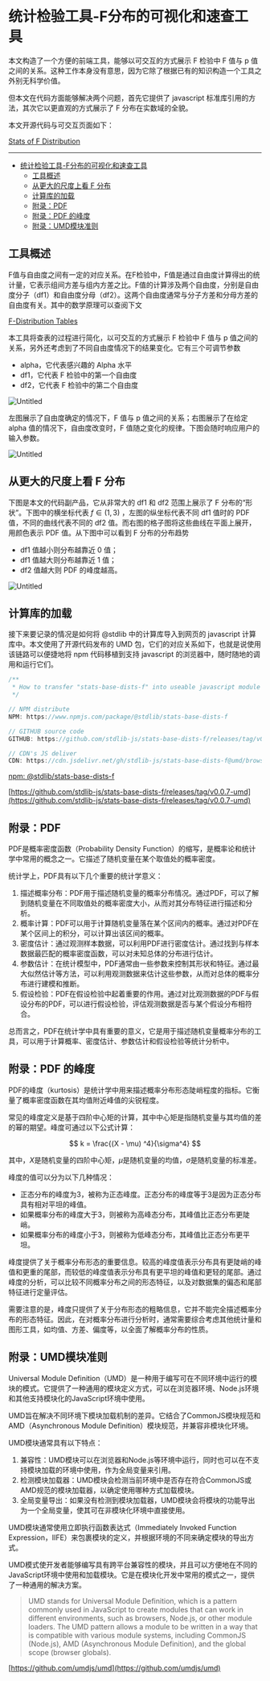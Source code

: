# 统计检验工具-F分布的可视化和速查工具

本文构造了一个方便的前端工具，能够以可交互的方式展示 F 检验中 F 值与 p 值之间的关系。这种工作本身没有意思，因为它除了根据已有的知识构造一个工具之外别无科学价值。

但本文在代码方面能够解决两个问题，首先它提供了 javascript 标准库引用的方法，其次它以更直观的方式展示了 F 分布在实数域的全貌。

本文开源代码与可交互页面如下：

[Stats of F Distribution](https://observablehq.com/@listenzcc/stats-of-f-distribution)

---
- [统计检验工具-F分布的可视化和速查工具](#统计检验工具-f分布的可视化和速查工具)
  - [工具概述](#工具概述)
  - [从更大的尺度上看 F 分布](#从更大的尺度上看-f-分布)
  - [计算库的加载](#计算库的加载)
  - [附录：PDF](#附录pdf)
  - [附录：PDF 的峰度](#附录pdf-的峰度)
  - [附录：UMD模块准则](#附录umd模块准则)


## 工具概述

F值与自由度之间有一定的对应关系。在F检验中，F值是通过自由度计算得出的统计量，它表示组间方差与组内方差之比。F值的计算涉及两个自由度，分别是自由度分子（df1）和自由度分母（df2）。这两个自由度通常与分子方差和分母方差的自由度有关。其中的数学原理可以查阅下文

[F-Distribution Tables](http://www.socr.ucla.edu/Applets.dir/F_Table.html)

本工具将查表的过程进行简化，以可交互的方式展示 F 检验中 F 值与 p 值之间的关系，另外还考虑到了不同自由度情况下的结果变化。它有三个可调节参数

- alpha，它代表感兴趣的 Alpha 水平
- df1，它代表 F 检验中的第一个自由度
- df2，它代表 F 检验中的第二个自由度

![Untitled](%E7%BB%9F%E8%AE%A1%E6%A3%80%E9%AA%8C%E5%B7%A5%E5%85%B7-F%E5%88%86%E5%B8%83%E7%9A%84%E5%8F%AF%E8%A7%86%E5%8C%96%E5%92%8C%E9%80%9F%E6%9F%A5%E5%B7%A5%E5%85%B7%20c765f09a4c8b4f828419c7dcdd53f101/Untitled.png)

左图展示了自由度确定的情况下，F 值与 p 值之间的关系；右图展示了在给定 alpha 值的情况下，自由度改变时，F 值随之变化的规律。下图会随时响应用户的输入参数。

![Untitled](%E7%BB%9F%E8%AE%A1%E6%A3%80%E9%AA%8C%E5%B7%A5%E5%85%B7-F%E5%88%86%E5%B8%83%E7%9A%84%E5%8F%AF%E8%A7%86%E5%8C%96%E5%92%8C%E9%80%9F%E6%9F%A5%E5%B7%A5%E5%85%B7%20c765f09a4c8b4f828419c7dcdd53f101/Untitled%201.png)

## 从更大的尺度上看 F 分布

下图是本文的代码副产品，它从非常大的 df1 和 df2 范围上展示了 F 分布的“形状”。下图中的横坐标代表 $f \in (1, 3)$ ，左图的纵坐标代表不同 df1 值时的 PDF 值，不同的曲线代表不同的 df2 值。而右图的格子图将这些曲线在平面上展开，用颜色表示 PDF 值。从下图中可以看到 F 分布的分布趋势

- df1 值越小则分布越靠近 0 值；
- df1 值越大则分布越靠近 1 值；
- df2 值越大则 PDF 的峰度越高。

![Untitled](%E7%BB%9F%E8%AE%A1%E6%A3%80%E9%AA%8C%E5%B7%A5%E5%85%B7-F%E5%88%86%E5%B8%83%E7%9A%84%E5%8F%AF%E8%A7%86%E5%8C%96%E5%92%8C%E9%80%9F%E6%9F%A5%E5%B7%A5%E5%85%B7%20c765f09a4c8b4f828419c7dcdd53f101/Untitled%202.png)

## 计算库的加载

接下来要记录的情况是如何将 @stdlib 中的计算库导入到网页的 javascript 计算库中。本文使用了开源代码发布的 UMD 包，它们的对应关系如下，也就是说使用该链路可以便捷地将 npm 代码移植到支持 javascript 的浏览器中，随时随地的调用和运行它们。

```jsx
/**
 * How to transfer "stats-base-dists-f" into useable javascript module
 */

// NPM distribute
NPM: https://www.npmjs.com/package/@stdlib/stats-base-dists-f

// GITHUB source code
GITHUB: https://github.com/stdlib-js/stats-base-dists-f/releases/tag/v0.0.7-umd

// CDN's JS deliver
CDN: https://cdn.jsdelivr.net/gh/stdlib-js/stats-base-dists-f@umd/browser.js
```

[npm: @stdlib/stats-base-dists-f](https://www.npmjs.com/package/@stdlib/stats-base-dists-f)

[](https://cdn.jsdelivr.net/gh/stdlib-js/stats-base-dists-f@umd/browser.js)

[https://github.com/stdlib-js/stats-base-dists-f/releases/tag/v0.0.7-umd](https://github.com/stdlib-js/stats-base-dists-f/releases/tag/v0.0.7-umd)

## 附录：PDF

PDF是概率密度函数（Probability Density Function）的缩写，是概率论和统计学中常用的概念之一。它描述了随机变量在某个取值处的概率密度。

统计学上，PDF具有以下几个重要的统计学意义：

1. 描述概率分布：PDF用于描述随机变量的概率分布情况。通过PDF，可以了解到随机变量在不同取值处的概率密度大小，从而对其分布特征进行描述和分析。
2. 概率计算：PDF可以用于计算随机变量落在某个区间内的概率。通过对PDF在某个区间上的积分，可以计算出该区间的概率。
3. 密度估计：通过观测样本数据，可以利用PDF进行密度估计。通过找到与样本数据最匹配的概率密度函数，可以对未知总体的分布进行估计。
4. 参数估计：在统计模型中，PDF通常由一些参数来控制其形状和特征。通过最大似然估计等方法，可以利用观测数据来估计这些参数，从而对总体的概率分布进行建模和推断。
5. 假设检验：PDF在假设检验中起着重要的作用。通过对比观测数据的PDF与假设分布的PDF，可以进行假设检验，评估观测数据是否与某个假设分布相符合。

总而言之，PDF在统计学中具有重要的意义，它是用于描述随机变量概率分布的工具，可以用于计算概率、密度估计、参数估计和假设检验等统计分析中。

## 附录：PDF 的峰度

PDF的峰度（kurtosis）是统计学中用来描述概率分布形态陡峭程度的指标。它衡量了概率密度函数在其均值附近峰值的尖锐程度。

常见的峰度定义是基于四阶中心矩的计算，其中中心矩是指随机变量与其均值的差的幂的期望。峰度可通过以下公式计算：

$$
k = \frac{(X - \mu) ^4}{\sigma^4}
$$

其中，$X$是随机变量的四阶中心矩，$\mu$是随机变量的均值，$\sigma$是随机变量的标准差。

峰度的值可以分为以下几种情况：

- 正态分布的峰度为3，被称为正态峰度。正态分布的峰度等于3是因为正态分布具有相对平坦的峰值。
- 如果概率分布的峰度大于3，则被称为高峰态分布，其峰值比正态分布更陡峭。
- 如果概率分布的峰度小于3，则被称为低峰态分布，其峰值比正态分布更平坦。

峰度提供了关于概率分布形态的重要信息。较高的峰度值表示分布具有更陡峭的峰值和更重的尾部，而较低的峰度值表示分布具有更平坦的峰值和更轻的尾部。通过峰度的分析，可以比较不同概率分布之间的形态特征，以及对数据集的偏态和尾部特征进行定量评估。

需要注意的是，峰度只提供了关于分布形态的粗略信息，它并不能完全描述概率分布的形态特征。因此，在对概率分布进行分析时，通常需要综合考虑其他统计量和图形工具，如均值、方差、偏度等，以全面了解概率分布的性质。

## 附录：UMD模块准则

Universal Module Definition（UMD）是一种用于编写可在不同环境中运行的模块的模式。它提供了一种通用的模块定义方式，可以在浏览器环境、Node.js环境和其他支持模块化的JavaScript环境中使用。

UMD旨在解决不同环境下模块加载机制的差异。它结合了CommonJS模块规范和AMD（Asynchronous Module Definition）模块规范，并兼容非模块化环境。

UMD模块通常具有以下特点：

1. 兼容性：UMD模块可以在浏览器和Node.js等环境中运行，同时也可以在不支持模块加载的环境中使用，作为全局变量来引用。
2. 检测模块加载器：UMD模块会检测当前环境中是否存在符合CommonJS或AMD规范的模块加载器，以确定使用哪种方式加载模块。
3. 全局变量导出：如果没有检测到模块加载器，UMD模块会将模块的功能导出为一个全局变量，使其可在非模块化环境中直接使用。

UMD模块通常使用立即执行函数表达式（Immediately Invoked Function Expression，IIFE）来包裹模块的定义，并根据环境的不同来确定模块的导出方式。

UMD模式使开发者能够编写具有跨平台兼容性的模块，并且可以方便地在不同的JavaScript环境中使用和加载模块。它是在模块化开发中常用的模式之一，提供了一种通用的解决方案。

> UMD stands for Universal Module Definition, which is a pattern commonly used in JavaScript to create modules that can work in different environments, such as browsers, Node.js, or other module loaders.
The UMD pattern allows a module to be written in a way that is compatible with various module systems, including CommonJS (Node.js), AMD (Asynchronous Module Definition), and the global scope (browser globals).
> 

[https://github.com/umdjs/umd](https://github.com/umdjs/umd)